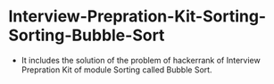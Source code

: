 # Interview-Prepration-Kit-Sorting-Sorting-Bubble-Sort
- It includes the solution of the problem of hackerrank of Interview Prepration Kit of module Sorting called Bubble Sort.
